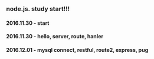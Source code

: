 ### node.js. study start!!!


#### 2016.11.30 - start
#### 2016.11.30 - hello, server, route, hanler
#### 2016.12.01 - mysql connect, restful, route2, express, pug
